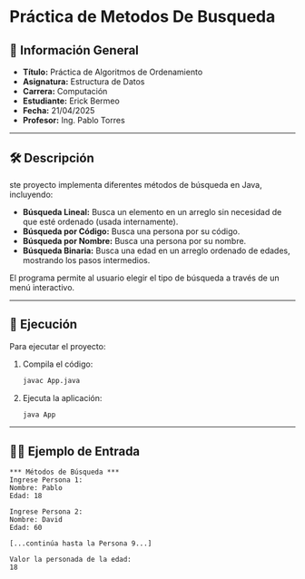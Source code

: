 
# Práctica de Metodos De Busqueda

## 📌 Información General

- **Título:** Práctica de Algoritmos de Ordenamiento
- **Asignatura:** Estructura de Datos
- **Carrera:** Computación
- **Estudiante:** Erick Bermeo
- **Fecha:** 21/04/2025
- **Profesor:** Ing. Pablo Torres

---

## 🛠️ Descripción

ste proyecto implementa diferentes métodos de búsqueda en Java, incluyendo:

- **Búsqueda Lineal:** Busca un elemento en un arreglo sin necesidad de que esté ordenado (usada internamente).
- **Búsqueda por Código:** Busca una persona por su código.
- **Búsqueda por Nombre:** Busca una persona por su nombre.
- **Búsqueda Binaria:** Busca una edad en un arreglo ordenado de edades, mostrando los pasos intermedios.

El programa permite al usuario elegir el tipo de búsqueda a través de un menú interactivo.

---

## 🚀 Ejecución

Para ejecutar el proyecto:

1. Compila el código:
    ```bash
    javac App.java
    ```
2. Ejecuta la aplicación:
    ```bash
    java App
    ```

---

## 🧑‍💻 Ejemplo de Entrada

```plaintext
*** Métodos de Búsqueda ***
Ingrese Persona 1:
Nombre: Pablo
Edad: 18

Ingrese Persona 2:
Nombre: David
Edad: 60

[...continúa hasta la Persona 9...]

Valor la personada de la edad: 
18